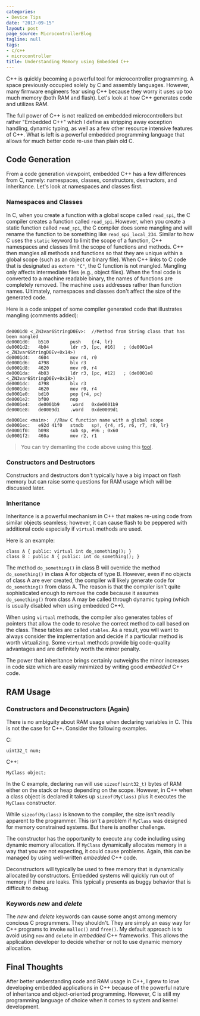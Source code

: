 ```yaml
---
categories:
- Device Tips
date: "2017-09-15"
layout: post
page_source: MicrocontrollerBlog
tagline: null
tags:
- c/c++
- microcontroller
title: Understanding Memory using Embedded C++
---
```


C++ is quickly becoming a powerful tool for microcontroller programming.  A space previously occupied solely by C and assembly languages. However, many firmware engineers fear using C++ because they worry it uses up too much memory (both RAM and flash).  Let's look at how C++ generates code and utilizes RAM.

<div class="alert alert-info">

The full power of C++ is not realized on embedded microcontrollers but rather "Embedded C++" which I define as stripping away exception handling, dynamic typing, as well as a few other resource intensive features of C++. What is left is a powerful embedded programming language that allows for much better code re-use than plain old C.

</div>

## Code Generation

From a code generation viewpoint, embedded C++ has a few differences from C, namely: namespaces, classes, constructors, destructors, and inheritance. Let's look at namespaces and classes first.

### Namespaces and Classes

In C, when you create a function with a global scope called `read_spi`, the C compiler creates a function called `read_spi`.  However, when you create a static function called `read_spi`, the C compiler does some mangling and will rename the function to be something like `read_spi_local_234`. Similar to how C uses the `static` keyword to limit the scope of a function, C++ namespaces and classes limit the scope of functions and methods. C++ then mangles all methods and functions so that they are unique within a global scope (such as an object or binary file). When C++ links to C code that is designated as `extern "C"`, the C function is not mangled. Mangling only affects intermediate files (e.g., object files). When the final code is converted to a machine readable binary, the names of functions are completely removed. The machine uses addresses rather than function names. Ultimately, namespaces and classes don't affect the size of the generated code.

Here is a code snippet of some compiler generated code that illustrates mangling (comments added):

```

de0001d0 <_ZN3var6StringD0Ev>:  //Method from String class that has been mangled
de0001d0:	b510      	push	{r4, lr}
de0001d2:	4b04      	ldr	r3, [pc, #16]	; (de0001e4 <_ZN3var6StringD0Ev+0x14>)
de0001d4:	4604      	mov	r4, r0
de0001d6:	4798      	blx	r3
de0001d8:	4620      	mov	r0, r4
de0001da:	4b03      	ldr	r3, [pc, #12]	; (de0001e8 <_ZN3var6StringD0Ev+0x18>)
de0001dc:	4798      	blx	r3
de0001de:	4620      	mov	r0, r4
de0001e0:	bd10      	pop	{r4, pc}
de0001e2:	bf00      	nop
de0001e4:	de0001b9 	.word	0xde0001b9
de0001e8:	de0009d1 	.word	0xde0009d1

de0001ec <main>:  //Raw C function name with a global scope
de0001ec:	e92d 41f0 	stmdb	sp!, {r4, r5, r6, r7, r8, lr}
de0001f0:	b098      	sub	sp, #96	; 0x60
de0001f2:	460a      	mov	r2, r1

```

> You can try demanling the code above using this [tool](https://demangler.com/).

### Constructors and Destructors

Constructors and destructors don't typically have a big impact on flash memory but can raise some questions for RAM usage which will be discussed later.

### Inheritance

Inheritance is a powerful mechanism in C++ that makes re-using code from similar objects seamless; however, it can cause flash to be peppered with additional code especially if `virtual` methods are used.

Here is an example:

```
class A { public: virtual int do_something(); }
class B : public A { public: int do_something(); }
```

The method `do_something()` in class B will override the method `do_something()` in class A for objects of type B.  However, even if no objects of class A are ever created, the compiler will likely generate code for `do_something()` from class A. The reason is that the compiler isn't quite sophisticated enough to remove the code because it assumes `do_something()` from class A may be called through dynamic typing (which is usually disabled when using embedded C++).

When using `virtual` methods, the compiler also generates tables of pointers that allow the code to resolve the correct method to call based on the class. These tables are called `vtables`. As a result, you will want to always consider the implementation and decide if a particular method is worth virtualizing. Some `virtual` methods provide big code-quality advantages and are definitely worth the minor penalty.

The power that inheritance brings certainly outweighs the minor increases in code size which are easily minimized by writing good *embedded* C++ code.

## RAM Usage

### Constructors and Deconstructors (Again)

There is no ambiguity about RAM usage when declaring variables in C. This is not the case for C++. Consider the following examples.

C:

`uint32_t num;`

C++:

`MyClass object;`

In the C example, declaring `num` will use `sizeof(uint32_t)` bytes of RAM either on the stack or heap depending on the scope. However, in C++ when a class object is declared it takes up `sizeof(MyClass)` plus it executes the `MyClass` constructor.

While `sizeof(Myclass)` is known to the compiler, the size isn't readily apparent to the programmer. This isn't a problem if `MyClass` was designed for memory constrained systems. But there is another challenge.

The constructor has the opportunity to execute any code including using dynamic memory allocation. If `MyClass` dynamically allocates memory in a way that you are not expecting, it could cause problems. Again, this can be managed by using well-written *embedded* C++ code.

Deconstructors will typically be used to free memory that is dynamically allocated by constructors. Embedded systems will quickly run out of memory if there are leaks. This typically presents as buggy behavior that is difficult to debug.

### Keywords *new* and *delete*

The *new* and *delete* keywords can cause some angst among memory concious C programmers. They shouldn't. They are simply an easy way for C++ programs to invoke `malloc()` and `free()`. My default approach is to avoid using `new` and `delete` in *embedded* C++ frameworks. This allows the application developer to decide whether or not to use dynamic memory allocation.

## Final Thoughts

After better understanding code and RAM usage in C++, I grew to love developing embedded applications in C++ because of the powerful nature of inheritance and object-oriented programming. However, C is still my programming language of choice when it comes to system and kernel development.
